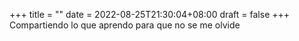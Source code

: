 +++
title =  ""
date = 2022-08-25T21:30:04+08:00
draft = false
+++
Compartiendo lo que aprendo para que no se me olvide
